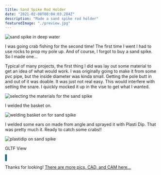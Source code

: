```yaml
---
title: Sand Spike Rod Holder
date: "2021-02-08T08:04:03.284Z"
description: "Made a sand spike rod holder"
featuredImage: "./preview.jpg"
---
```


<img class="blog-img" src="https://circuit-case-blog.s3-us-west-1.amazonaws.com/SAND-SPIKE/preview.jpg" alt="sand spike in deep water"><br/>

I was going crab fishing for the second time! The first time I went I had to use rocks to prop my pole up. And of course, I forgot to buy a sand spike. So I made one...

Typical of many projects, the first thing I did was lay out some material to get an idea of what would work. I was originally going to make it from some pvc pipe, but the inside diameter was kinda small. Getting the pole butt in and out of it was doable. It was just not real easy. This would interfere with setting the snare. I quickly mocked it up in the vise to get what I wanted.

<img class="blog-img" src="https://circuit-case-blog.s3-us-west-1.amazonaws.com/SAND-SPIKE/stock.jpg" alt="selecting the materials for the sand spike"><br/>

I welded the basket on.

<img class="blog-img" src="https://circuit-case-blog.s3-us-west-1.amazonaws.com/SAND-SPIKE/basket+weld.jpg" alt="welding basket on for sand spike"><br/>

I welded some ears on made from angle and sprayed it with Plasti Dip. That was pretty much it. Ready to catch some crabs!!

<img class="blog-img" src="https://circuit-case-blog.s3-us-west-1.amazonaws.com/SAND-SPIKE/plastidip.jpg" alt="plastidip on sand spike"><br/>

GLTF View

<model-viewer style="width: 100%; height: 650px; border-style: solid;
border-width: 3px; border-radius: 30px; border-color: hsl(194, 55%, 30%)" skybox-image="https://circuit-case-blog.s3-us-west-1.amazonaws.com/SAND-SPIKE/umhlanga_sunrise_1k.hdr" src="https://circuit-case-blog.s3-us-west-1.amazonaws.com/SAND-SPIKE/sand-spike-GLTF-Aligned.gltf?123" alt="A 3D model of an welded aluminum sand spike" auto-rotate camera-controls></model-viewer>

Thanks for looking! <a href="https://cad.onshape.com/documents/0e388119696e5a73d16482f3/w/e49d30adef181cb54ffb8e0c/e/d2a26b2b8d2f0e2672e2f943" target="_blank">There are more pics, CAD, and CAM here...</a>
